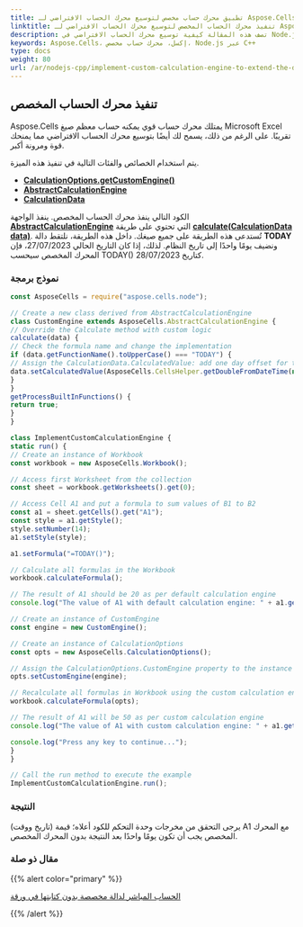 ```yaml
---
title: تطبيق محرك حساب مخصص لتوسيع محرك الحساب الافتراضي لـ Aspose.Cells باستخدام Node.js عبر C++
linktitle: تنفيذ محرك الحساب المخصص لتوسيع محرك الحساب الافتراضي لـ Aspose.Cells
description: تصف هذه المقالة كيفية توسيع محرك الحساب الافتراضي في Node.js عن طريق تنفيذ محرك حساب مخصص باستخدام مكتبة Aspose.Cells لـ Node.js عبر C++. قم بتحميل ملف إكسل موجود أو أنشئ واحدًا جديدًا لاستخدام الطرق المقدمة وحفظ ملف إكسل المعدل.
keywords: Aspose.Cells، إكسل، محرك حساب مخصص، Node.js عبر C++
type: docs
weight: 80
url: /ar/nodejs-cpp/implement-custom-calculation-engine-to-extend-the-default-calculation-engine-of-aspose-cells/
---
```


## **تنفيذ محرك الحساب المخصص**

Aspose.Cells يمتلك محرك حساب قوي يمكنه حساب معظم صيغ Microsoft Excel تقريبًا. على الرغم من ذلك، يسمح لك أيضًا بتوسيع محرك الحساب الافتراضي مما يمنحك قوة ومرونة أكبر.

يتم استخدام الخصائص والفئات التالية في تنفيذ هذه الميزة.

- [**CalculationOptions.getCustomEngine()**](https://reference.aspose.com/cells/nodejs-cpp/calculationoptions/#getCustomEngine--)
- [**AbstractCalculationEngine**](https://reference.aspose.com/cells/nodejs-cpp/abstractcalculationengine)
- [**CalculationData**](https://reference.aspose.com/cells/nodejs-cpp/calculationdata)

الكود التالي ينفذ محرك الحساب المخصص. ينفذ الواجهة [**AbstractCalculationEngine**](https://reference.aspose.com/cells/nodejs-cpp/abstractcalculationengine) التي تحتوي على طريقة [**calculate(CalculationData data)**](https://reference.aspose.com/cells/nodejs-cpp/abstractcalculationengine/#calculate-calculationdata-). تُستدعى هذه الطريقة على جميع صيغك. داخل هذه الطريقة، نلتقط دالة **TODAY** ونضيف يومًا واحدًا إلى تاريخ النظام. لذلك، إذا كان التاريخ الحالي 27/07/2023، فإن المحرك المخصص سيحسب TODAY() كتاريخ 28/07/2023.

### **نموذج برمجة**

```javascript
const AsposeCells = require("aspose.cells.node");

// Create a new class derived from AbstractCalculationEngine
class CustomEngine extends AsposeCells.AbstractCalculationEngine {
// Override the Calculate method with custom logic
calculate(data) {
// Check the formula name and change the implementation
if (data.getFunctionName().toUpperCase() === "TODAY") {
// Assign the CalculationData.CalculatedValue: add one day offset for the date
data.setCalculatedValue(AsposeCells.CellsHelper.getDoubleFromDateTime(new Date(), false) + 1.0);
}
}
getProcessBuiltInFunctions() {
return true;
}
}

class ImplementCustomCalculationEngine {
static run() {
// Create an instance of Workbook
const workbook = new AsposeCells.Workbook();

// Access first Worksheet from the collection
const sheet = workbook.getWorksheets().get(0);

// Access Cell A1 and put a formula to sum values of B1 to B2
const a1 = sheet.getCells().get("A1");
const style = a1.getStyle();
style.setNumber(14);
a1.setStyle(style);

a1.setFormula("=TODAY()");

// Calculate all formulas in the Workbook 
workbook.calculateFormula();

// The result of A1 should be 20 as per default calculation engine
console.log("The value of A1 with default calculation engine: " + a1.getStringValue());

// Create an instance of CustomEngine
const engine = new CustomEngine();

// Create an instance of CalculationOptions
const opts = new AsposeCells.CalculationOptions();

// Assign the CalculationOptions.CustomEngine property to the instance of CustomEngine
opts.setCustomEngine(engine);

// Recalculate all formulas in Workbook using the custom calculation engine
workbook.calculateFormula(opts);

// The result of A1 will be 50 as per custom calculation engine
console.log("The value of A1 with custom calculation engine: " + a1.getStringValue());

console.log("Press any key to continue...");
}
}

// Call the run method to execute the example
ImplementCustomCalculationEngine.run();
```

### **النتيجة**

يرجى التحقق من مخرجات وحدة التحكم للكود أعلاه؛ قيمة (تاريخ ووقت) A1 مع المحرك المخصص يجب أن تكون يومًا واحدًا بعد النتيجة بدون المحرك المخصص.

### **مقال ذو صلة**

{{% alert color="primary" %}}

[الحساب المباشر لدالة مخصصة بدون كتابتها في ورقة](/cells/ar/nodejs-cpp/direct-calculation-of-custom-function-without-writing-it-in-a-worksheet/)

{{% /alert %}}
